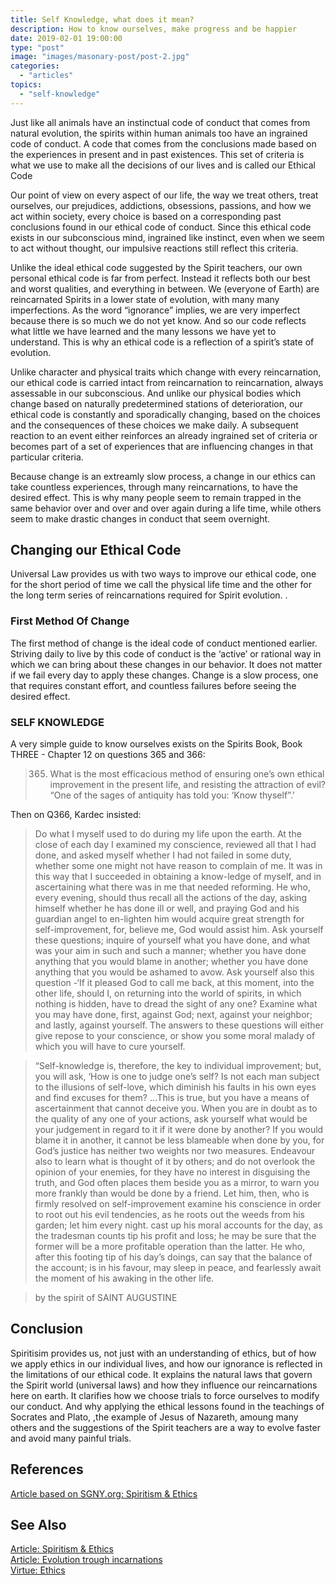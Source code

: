 ```yaml
---
title: Self Knowledge, what does it mean?
description: How to know ourselves, make progress and be happier
date: 2019-02-01 19:00:00
type: "post"
image: "images/masonary-post/post-2.jpg"
categories: 
  - "articles"
topics: 
  - "self-knowledge"
---
```


Just like all animals have an instinctual code of conduct that comes from natural evolution, the spirits within human animals too have an ingrained code of conduct. A code that comes from the conclusions made based on the experiences in present and in past existences. This set of criteria is what we use to make all the decisions of our lives and is called our Ethical Code

Our point of view on every aspect of our life, the way we treat others, treat ourselves, our prejudices, addictions, obsessions, passions, and how we act within society, every choice is based on a corresponding past conclusions found in our ethical code of conduct. Since this ethical code exists in our subconscious mind, ingrained like instinct, even when we seem to act without thought, our impulsive reactions still reflect this criteria.

Unlike the ideal ethical code suggested by the Spirit teachers, our own personal ethical code is far from perfect. Instead it reflects both our best and worst qualities, and everything in between. We (everyone of Earth) are reincarnated Spirits in a lower state of evolution, with many many imperfections. As the word “ignorance” implies, we are very imperfect because there is so much we do not yet know. And so our code reflects what little we have learned and the many lessons we have yet to understand. This is why an ethical code is a reflection of a spirit’s state of evolution.

Unlike character and physical traits which change with every reincarnation, our ethical code is carried intact from reincarnation to reincarnation, always assessable in our subconscious. And unlike our physical bodies which change based on naturally predetermined stations of deterioration, our ethical code is constantly and sporadically changing, based on the choices and the consequences of these choices we make daily. A subsequent reaction to an event either reinforces an already ingrained set of criteria or becomes part of a set of experiences that are influencing changes in that particular criteria.

Because change is an extreamly slow process, a change in our ethics can take countless experiences, through many reincarnations, to have the desired effect. This is why many people seem to remain trapped in the same behavior over and over and over again during a life time, while others seem to make drastic changes in conduct that seem overnight.

## Changing our Ethical Code
Universal Law provides us with two ways to improve our ethical code, one for the short period of time we call the physical life time and the other for the long term series of reincarnations required for Spirit evolution. .

### First Method Of Change
The first method of change is the ideal code of conduct mentioned earlier. Striving daily to live by this code of conduct is the ‘active’ or rational way in which we can bring about these changes in our behavior. It does not matter if we fail every day to apply these changes. Change is a slow process, one that requires constant effort, and countless failures before seeing the desired effect. 

### SELF KNOWLEDGE
A very simple guide to know ourselves exists on the Spirits Book, Book THREE - Chapter 12 on questions 365 and 366: 

> 365. What is the most efficacious method of ensuring one’s own ethical improvement in the present life, and resisting the attraction of evil? “One of the sages of antiquity has told you: ‘Know thyself”.’ 

Then on Q366, Kardec insisted: 

> Do what I myself used to do during my life upon the earth. At the close of each day I examined my conscience, reviewed all that I had done, and asked myself whether I had not failed in some duty, whether some one might not have reason to complain of me. It was in this way that I succeeded in obtaining a know-ledge of myself, and in ascertaining what there was in me that needed reforming. He who, every evening, should thus recall all the actions of the day, asking himself whether he has done ill or well, and praying God and his guardian angel to en-lighten him would acquire great strength for self-improvement, for, believe me, God would assist him. Ask yourself these questions; inquire of yourself what you have done, and what was your aim in such and such a manner; whether you have done anything that you would blame in another; whether you have done anything that you would be ashamed to avow. Ask yourself also this question -‘If it pleased God to call me back, at this moment, into the other life, should I, on returning into the world of spirits, in which nothing is hidden, have to dread the sight of any one? Examine what you may have done, first, against God; next, against your neighbor; and lastly, against yourself. The answers to these questions will either give repose to your conscience, or show you some moral malady of which you will have to cure yourself.

> “Self-knowledge is, therefore, the key to individual improvement; but, you will ask, ‘How is one to judge one’s self? Is not each man subject to the illusions of self-love, which diminish his faults in his own eyes and find excuses for them? …This is true, but you have a means of ascertainment that cannot deceive you. When you are in doubt as to the quality of any one of your actions, ask yourself what would be your judgement in regard to it if it were done by another? If you would blame it in another, it cannot be less blameable when done by you, for God’s justice has neither two weights nor two measures. Endeavour also to learn what is thought of it by others; and do not overlook the opinion of your enemies, for they have no interest in disguising the truth, and God often places them beside you as a mirror, to warn you more frankly than would be done by a friend. Let him, then, who is firmly resolved on self-improvement examine his conscience in order to root out his evil tendencies, as he roots out the weeds from his garden; let him every night. cast up his moral accounts for the day, as the tradesman counts tip his profit and loss; he may be sure that the former will be a more profitable operation than the latter. He who, after this footing tip of his day’s doings, can say that the balance of the account; is in his favour, may sleep in peace, and fearlessly await the moment of his awaking in the other life.

> by the spirit of SAINT AUGUSTINE 

## Conclusion

Spiritisim provides us, not just with an understanding of ethics, but of how we apply ethics in our individual lives, and how our ignorance is reflected in the limitations of our ethical code. It explains the natural laws that govern the Spirit world (universal laws) and how they influence our reincarnations here on earth. It clarifies how we choose trials to force ourselves to modify our conduct. And why applying the ethical lessons found in the teachings of Socrates and Plato, ,the example of Jesus of Nazareth, amoung many others and the suggestions of the Spirit teachers are a way to evolve faster and avoid many painful trials.

## References
[Article based on SGNY.org: Spiritism & Ethics](http://www.sgny.org/spiritism-guide/spiritism-topics/spiritism-ethics/index.html)

## See Also
[Article: Spiritism & Ethics](/articles/spiritism-ethics)  
[Article: Evolution trough incarnations](/articles/evolution-trough-incarnations)  
[Virtue: Ethics ](/virtues/ethics)
